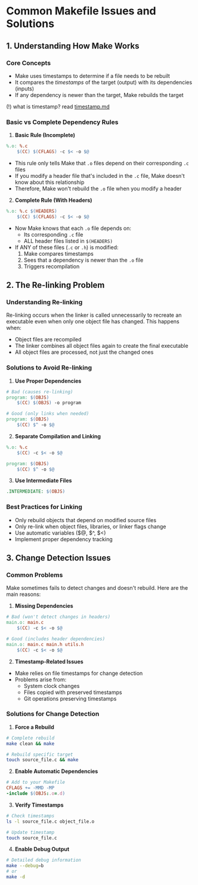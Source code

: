 # Common Makefile Issues and Solutions

## 1. Understanding How Make Works

### Core Concepts
- Make uses timestamps to determine if a file needs to be rebuilt
- It compares the *timestamps* of the target (output) with its dependencies (inputs)
- If any dependency is newer than the target, Make rebuilds the target

(!) what is timestamp? read [timestamp.md](timestamp.md)

### Basic vs Complete Dependency Rules
1. **Basic Rule (Incomplete)**
```makefile
%.o: %.c
    $(CC) $(CFLAGS) -c $< -o $@
```
- This rule only tells Make that `.o` files depend on their corresponding `.c` files
- If you modify a header file that's included in the `.c` file, Make doesn't know about this relationship
- Therefore, Make won't rebuild the `.o` file when you modify a header

2. **Complete Rule (With Headers)**
```makefile
%.o: %.c $(HEADERS)
    $(CC) $(CFLAGS) -c $< -o $@
```
- Now Make knows that each `.o` file depends on:
  - Its corresponding `.c` file
  - ALL header files listed in `$(HEADERS)`
- If ANY of these files (`.c` or `.h`) is modified:
  1. Make compares timestamps
  2. Sees that a dependency is newer than the `.o` file
  3. Triggers recompilation

## 2. The Re-linking Problem

### Understanding Re-linking
Re-linking occurs when the linker is called unnecessarily to recreate an executable even when only one object file has changed. This happens when:
- Object files are recompiled
- The linker combines all object files again to create the final executable
- All object files are processed, not just the changed ones

### Solutions to Avoid Re-linking

1. **Use Proper Dependencies**
```makefile
# Bad (causes re-linking)
program: $(OBJS)
    $(CC) $(OBJS) -o program

# Good (only links when needed)
program: $(OBJS)
    $(CC) $^ -o $@
```

2. **Separate Compilation and Linking**
```makefile
%.o: %.c
    $(CC) -c $< -o $@

program: $(OBJS)
    $(CC) $^ -o $@
```

3. **Use Intermediate Files**
```makefile
.INTERMEDIATE: $(OBJS)
```

### Best Practices for Linking
- Only rebuild objects that depend on modified source files
- Only re-link when object files, libraries, or linker flags change
- Use automatic variables ($@, $^, $<)
- Implement proper dependency tracking

## 3. Change Detection Issues

### Common Problems
Make sometimes fails to detect changes and doesn't rebuild. Here are the main reasons:

1. **Missing Dependencies**
```makefile
# Bad (won't detect changes in headers)
main.o: main.c
    $(CC) -c $< -o $@

# Good (includes header dependencies)
main.o: main.c main.h utils.h
    $(CC) -c $< -o $@
```

2. **Timestamp-Related Issues**
- Make relies on file timestamps for change detection
- Problems arise from:
  - System clock changes
  - Files copied with preserved timestamps
  - Git operations preserving timestamps

### Solutions for Change Detection

1. **Force a Rebuild**
```bash
# Complete rebuild
make clean && make

# Rebuild specific target
touch source_file.c && make
```

2. **Enable Automatic Dependencies**
```makefile
# Add to your Makefile
CFLAGS += -MMD -MP
-include $(OBJS:.o=.d)
```

3. **Verify Timestamps**
```bash
# Check timestamps
ls -l source_file.c object_file.o

# Update timestamp
touch source_file.c
```

4. **Enable Debug Output**
```bash
# Detailed debug information
make --debug=b
# or
make -d
```